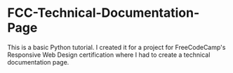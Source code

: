 # FCC-Technical-Documentation-Page
 This is a basic Python tutorial. I created it for a project for FreeCodeCamp's Responsive Web Design certification where I had to create a technical documentation page.
